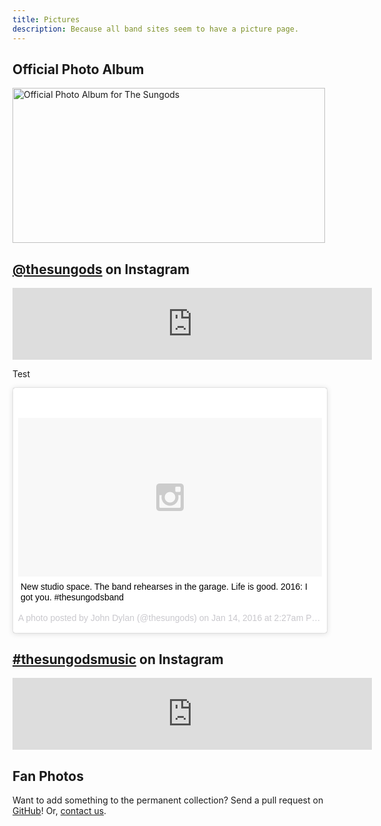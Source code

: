 ```yaml
---
title: Pictures
description: Because all band sites seem to have a picture page.
---
```


## Official Photo Album

<a data-flickr-embed="true" data-footer="true"  href="https://www.flickr.com/photos/139360730@N03/albums/72157663466883296" title="Official Photo Album for The Sungods"><img src="https://farm2.staticflickr.com/1672/24004722039_64d6881914.jpg" width="500" height="248" alt="Official Photo Album for The Sungods"></a>
<script async src="//embedr.flickr.com/assets/client-code.js" charset="utf-8"></script>

## [@thesungods](https://www.instagram.com/thesungods/) on Instagram
<!-- www.intagme.com -->
<iframe src="http://www.intagme.com/in/?u=dGhlc3VuZ29kc3xpbnwxMDB8NXwxfHx5ZXN8NXx1bmRlZmluZWR8eWVz" allowTransparency="true" frameborder="0" scrolling="no" style="border:none; overflow:hidden; width:575px; height: 115px" ></iframe>

Test
<blockquote class="instagram-media" data-instgrm-captioned data-instgrm-version="6" style=" background:#FFF; border:0; border-radius:3px; box-shadow:0 0 1px 0 rgba(0,0,0,0.5),0 1px 10px 0 rgba(0,0,0,0.15); margin: 1px; max-width:658px; padding:0; width:99.375%; width:-webkit-calc(100% - 2px); width:calc(100% - 2px);"><div style="padding:8px;"> <div style=" background:#F8F8F8; line-height:0; margin-top:40px; padding:26.1574074074% 0; text-align:center; width:100%;"> <div style=" background:url(data:image/png;base64,iVBORw0KGgoAAAANSUhEUgAAACwAAAAsCAMAAAApWqozAAAAGFBMVEUiIiI9PT0eHh4gIB4hIBkcHBwcHBwcHBydr+JQAAAACHRSTlMABA4YHyQsM5jtaMwAAADfSURBVDjL7ZVBEgMhCAQBAf//42xcNbpAqakcM0ftUmFAAIBE81IqBJdS3lS6zs3bIpB9WED3YYXFPmHRfT8sgyrCP1x8uEUxLMzNWElFOYCV6mHWWwMzdPEKHlhLw7NWJqkHc4uIZphavDzA2JPzUDsBZziNae2S6owH8xPmX8G7zzgKEOPUoYHvGz1TBCxMkd3kwNVbU0gKHkx+iZILf77IofhrY1nYFnB/lQPb79drWOyJVa/DAvg9B/rLB4cC+Nqgdz/TvBbBnr6GBReqn/nRmDgaQEej7WhonozjF+Y2I/fZou/qAAAAAElFTkSuQmCC); display:block; height:44px; margin:0 auto -44px; position:relative; top:-22px; width:44px;"></div></div> <p style=" margin:8px 0 0 0; padding:0 4px;"> <a href="https://www.instagram.com/p/BAhB3rJTDzg/" style=" color:#000; font-family:Arial,sans-serif; font-size:14px; font-style:normal; font-weight:normal; line-height:17px; text-decoration:none; word-wrap:break-word;" target="_blank">New studio space. The band rehearses in the garage. Life is good. 2016: I got you. #thesungodsband</a></p> <p style=" color:#c9c8cd; font-family:Arial,sans-serif; font-size:14px; line-height:17px; margin-bottom:0; margin-top:8px; overflow:hidden; padding:8px 0 7px; text-align:center; text-overflow:ellipsis; white-space:nowrap;">A photo posted by John Dylan (@thesungods) on <time style=" font-family:Arial,sans-serif; font-size:14px; line-height:17px;" datetime="2016-01-14T10:27:31+00:00">Jan 14, 2016 at 2:27am PST</time></p></div></blockquote>
<script async defer src="//platform.instagram.com/en_US/embeds.js"></script>

## [#thesungodsmusic](https://www.instagram.com/explore/tags/thesungodsmusic/) on Instagram
<!-- www.intagme.com -->
<iframe src="http://www.intagme.com/in/?h=dGhlc3VuZ29kc211c2ljfGlufDEwMHw1fDF8fHllc3w1fHVuZGVmaW5lZHx5ZXM=" allowTransparency="true" frameborder="0" scrolling="no" style="border:none; overflow:hidden; width:575px; height: 115px" ></iframe>

## Fan Photos

Want to add something to the permanent collection? Send a pull request on [GitHub](https://www.github.com/thesungods/thesungods.github.io)! Or, [contact us](/contact).
